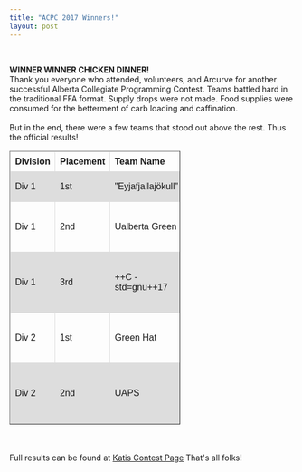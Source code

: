 ```yaml
---
title: "ACPC 2017 Winners!"
layout: post
---
```



<style>
table {
    font-family: arial, sans-serif;
    border-collapse: collapse;
    width: 60%;
}

td, th {
    border: 1px solid #dddddd;
    text-align: left;
    padding: 8px;
}

tr:nth-child(even) {
    background-color: #dddddd;
}
</style>


<div class="col-md-12">
<br>
<p>
<b>WINNER WINNER CHICKEN DINNER!</b>
<br>
Thank you everyone who attended, volunteers, and Arcurve for another successful
 Alberta Collegiate Programming Contest. Teams battled hard in the traditional FFA format. Supply drops were not made. Food supplies were consumed for the betterment of carb loading and caffination. 
 <br><br>
 But in the end, there were a few teams that stood out above the rest. Thus the official results! <br>

 <table border="1">
  <tr>
    <th>Division</th>
    <th>Placement</th>
    <th>Team Name</th>
    <th>Members</th>
  </tr>
  <tr>
    <td>Div 1</td>
    <td>1st</td>
    <td>"Eyjafjallajökull"</td>
    <td> Tony Cai,Victor Zheng</td>
  </tr>
  <tr>
    <td>Div 1</td>
    <td>2nd</td>
    <td>Ualberta Green</td>
    <td>Yunpeng Tang, Kevin Gordon,Morgan Redshaw </td>
  </tr>
  
  <tr>
    <td>Div 1</td>
    <td>3rd</td>
    <td>++C -std=gnu++17</td>
    <td>Jason Cannon, Jesse Farebrother, Zachariah Goldthorpe</td>
  </tr>

  <tr>
    <td>Div 2</td>
    <td>1st</td>
    <td>Green Hat</td>
    <td>Bingxuan Li, Chu Qiao, Wenzhang Qian</td>
  </tr>

  <tr>
    <td>Div 2</td>
    <td>2nd</td>
    <td>UAPS</td>
    <td> Arseniy Kouzmenkov, Jacob Paton, Joseph Meleshko</td>
  </tr>  



</table>

<br><br>
Full results can be found at <a href="https://acpc17.kattis.com/standings"> Katis Contest Page</a>
That's all folks!

<br>
</div>

